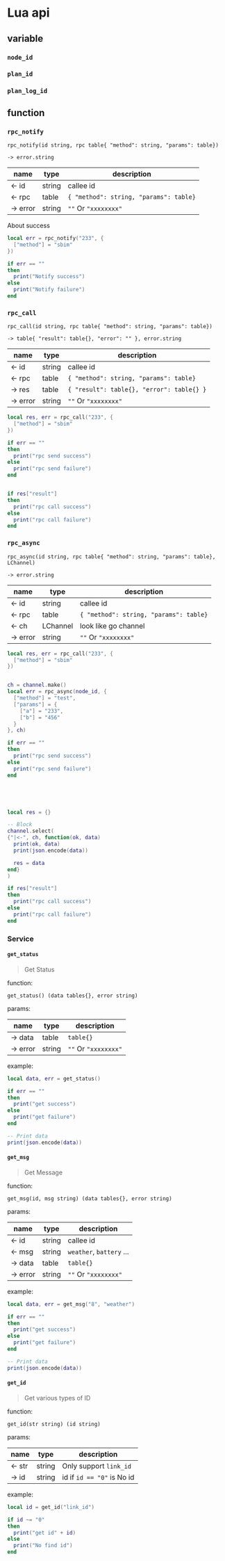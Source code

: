 # Lua api

## variable

### `node_id`

### `plan_id`

### `plan_log_id`

## function

### `rpc_notify`

```sblua
rpc_notify(id string, rpc table{ "method": string, "params": table})

-> error.string
```

name | type | description
---- | ---- | ----------
<- id   | string | callee id
<- rpc  | table  | `{ "method": string, "params": table}`
-> error| string | `""` Or `"xxxxxxxx"`

About success

```lua
local err = rpc_notify("233", {
  ["method"] = "sbim"
})

if err == ""
then
  print("Notify success")
else
  print("Notify failure")
end
```

### `rpc_call`

```sblua
rpc_call(id string, rpc table{ "method": string, "params": table})

-> table{ "result": table{}, "error": "" }, error.string
```

name | type | description
---- | ---- | ----------
<- id   | string | callee id
<- rpc  | table  | `{ "method": string, "params": table}`
-> res  | table  | `{ "result": table{}, "error": table{} }`
-> error| string | `""` Or `"xxxxxxxx"`

```lua
local res, err = rpc_call("233", {
  ["method"] = "sbim"
})

if err == ""
then
  print("rpc send success")
else
  print("rpc send failure")
end


if res["result"]
then
  print("rpc call success")
else
  print("rpc call failure")
end
```

### `rpc_async`

```sblua
rpc_async(id string, rpc table{ "method": string, "params": table}, LChannel)

-> error.string
```

name | type | description
---- | ---- | ----------
<- id   | string | callee id
<- rpc  | table  | `{ "method": string, "params": table}`
<- ch   | LChannel | look like go channel
-> error| string | `""` Or `"xxxxxxxx"`

```lua
local res, err = rpc_call("233", {
  ["method"] = "sbim"
})


ch = channel.make()
local err = rpc_async(node_id, {
  ["method"] = "test",
  ["params"] = {
    ["a"] = "233",
    ["b"] = "456"
  }
}, ch)

if err == ""
then
  print("rpc send success")
else
  print("rpc send failure")
end





local res = {}

-- Block
channel.select(
{"|<-", ch, function(ok, data)
  print(ok, data)
  print(json.encode(data))

  res = data
end}
)

if res["result"]
then
  print("rpc call success")
else
  print("rpc call failure")
end
```

### Service

#### `get_status`

> Get Status

function:

```golang
get_status() (data tables{}, error string)
```

params:

name | type | description
---- | ---- | ----------
-> data | table  | `table{}`
-> error| string | `""` Or `"xxxxxxxx"`

example:

```lua
local data, err = get_status()

if err == ""
then
  print("get success")
else
  print("get failure")
end

-- Print data
print(json.encode(data))
```

#### `get_msg`

> Get Message

function:

```golang
get_msg(id, msg string) (data tables{}, error string)
```

params:

name | type | description
---- | ---- | ----------
<- id   | string | callee id
<- msg  | string | `weather`, `battery` ...
-> data | table  | `table{}`
-> error| string | `""` Or `"xxxxxxxx"`

example:

```lua
local data, err = get_msg("8", "weather")

if err == ""
then
  print("get success")
else
  print("get failure")
end

-- Print data
print(json.encode(data))
```

#### `get_id`

> Get various types of ID

function:

```golang
get_id(str string) (id string)
```

params:

name | type | description
---- | ---- | ----------
<- str  | string | Only support `link_id`
-> id   | string | id if `id == "0"` is No id

example:

```lua
local id = get_id("link_id")

if id ~= "0"
then
  print("get id" + id)
else
  print("No find id")
end
```

